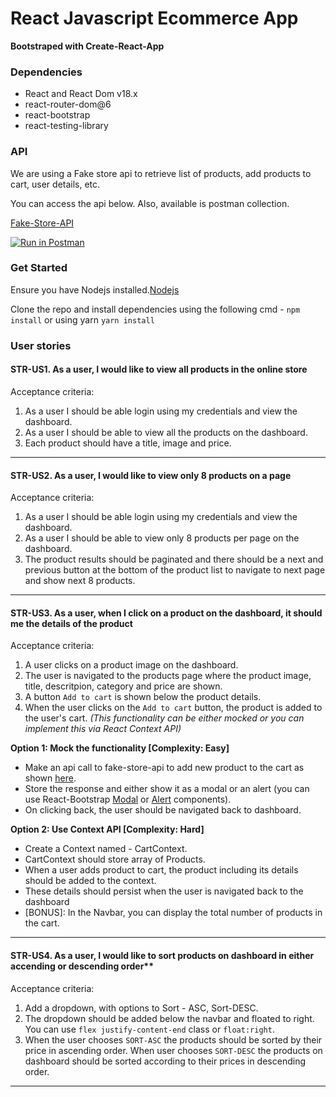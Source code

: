 # React Javascript Ecommerce App

**Bootstraped with Create-React-App**

### Dependencies

- React and React Dom v18.x
- react-router-dom@6
- react-bootstrap
- react-testing-library

### API

We are using a Fake store api to retrieve list of products, add products to cart, user details, etc.

You can access the api below. Also, available is postman collection.

[Fake-Store-API](https://fakestoreapi.com/docs)

[![Run in Postman](https://run.pstmn.io/button.svg)](https://god.gw.postman.com/run-collection/1486577-f171c6e2-10ab-4349-bc10-9db4449da719?action=collection%2Ffork&collection-url=entityId%3D1486577-f171c6e2-10ab-4349-bc10-9db4449da719%26entityType%3Dcollection%26workspaceId%3D18e6f11c-8e45-4bea-b35a-8f6ad5fa2c29)

### Get Started

Ensure you have Nodejs installed.[Nodejs](https://nodejs.org/en/)

Clone the repo and install dependencies using the following cmd - `npm install` or using yarn `yarn install`

### User stories

#### STR-US1. As a user, I would like to view all products in the online store

Acceptance criteria:

1. As a user I should be able login using my credentials and view the dashboard.
2. As a user I should be able to view all the products on the dashboard.
3. Each product should have a title, image and price.

---

#### STR-US2. As a user, I would like to view only 8 products on a page

Acceptance criteria:

1. As a user I should be able login using my credentials and view the dashboard.
2. As a user I should be able to view only 8 products per page on the dashboard.
3. The product results should be paginated and there should be a next and previous button at the bottom of the product list to
   navigate to next page and show next 8 products.

---

#### STR-US3. As a user, when I click on a product on the dashboard, it should me the details of the product

Acceptance criteria:

1. A user clicks on a product image on the dashboard.
2. The user is navigated to the products page where the product image, title, descritpion, category and price are shown.
3. A button `Add to cart` is shown below the product details.
4. When the user clicks on the `Add to cart` button, the product is added to the user's cart. _(This functionality can be either mocked or you can implement this via React Context API)_

**Option 1: Mock the functionality [Complexity: Easy]**

- Make an api call to fake-store-api to add new product to the cart as shown [here](https://fakestoreapi.com/docs#c-new).
- Store the response and either show it as a modal or an alert (you can use React-Bootstrap [Modal](https://react-bootstrap.github.io/components/modal/) or [Alert](https://react-bootstrap.github.io/components/alerts/) components).
- On clicking back, the user should be navigated back to dashboard.

**Option 2: Use Context API [Complexity: Hard]**

- Create a Context named - CartContext.
- CartContext should store array of Products.
- When a user adds product to cart, the product including its details should be added to the context.
- These details should persist when the user is navigated back to the dashboard
- [BONUS]: In the Navbar, you can display the total number of products in the cart.

---

#### STR-US4. As a user, I would like to sort products on dashboard in either accending or descending order\*\*

Acceptance criteria:

1. Add a dropdown, with options to Sort - ASC, Sort-DESC.
2. The dropdown should be added below the navbar and floated to right. You can use `flex justify-content-end` class or `float:right`.
3. When the user chooses `SORT-ASC` the products should be sorted by their price in ascending order. When user chooses `SORT-DESC` the products on dashboard should be sorted according to their prices in descending order.

---
